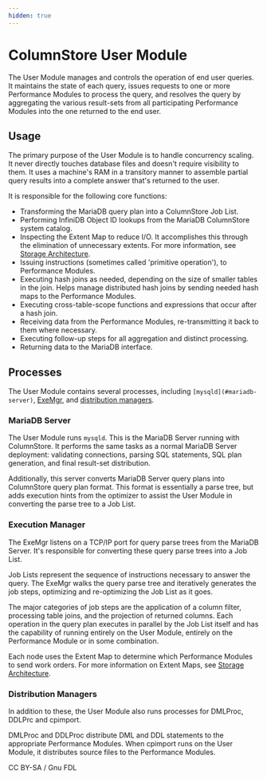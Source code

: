 ```yaml
---
hidden: true
---
```


# ColumnStore User Module

The User Module manages and controls the operation of end user queries. It maintains the state of each query, issues requests to one or more Performance Modules to process the query, and resolves the query by aggregating the various result-sets from all participating Performance Modules into the one returned to the end user.

## Usage

The primary purpose of the User Module is to handle concurrency scaling. It never directly touches database files and doesn't require visibility to them. It uses a machine's RAM in a transitory manner to assemble partial query results into a complete answer that's returned to the user.

It is responsible for the following core functions:

* Transforming the MariaDB query plan into a ColumnStore Job List.
* Performing InfiniDB Object ID lookups from the MariaDB ColumnStore system catalog.
* Inspecting the Extent Map to reduce I/O. It accomplishes this through the elimination of unnecessary extents. For more information, see [Storage Architecture](../columnstore-storage-architecture.md).
* Issuing instructions (sometimes called 'primitive operation'), to Performance Modules.
* Executing hash joins as needed, depending on the size of smaller tables in the join. Helps manage distributed hash joins by sending needed hash maps to the Performance Modules.
* Executing cross-table-scope functions and expressions that occur after a hash join.
* Receiving data from the Performance Modules, re-transmitting it back to them where necessary.
* Executing follow-up steps for all aggregation and distinct processing.
* Returning data to the MariaDB interface.

## Processes

The User Module contains several processes, including `[mysqld](#mariadb-server)`, [ExeMgr](./#execution-manager), and [distribution managers](./#distribution-managers).

### MariaDB Server

The User Module runs `mysqld`. This is the MariaDB Server running with ColumnStore. It performs the same tasks as a normal MariaDB Server deployment: validating connections, parsing SQL statements, SQL plan generation, and final result-set distribution.

Additionally, this server converts MariaDB Server query plans into ColumnStore query plan format. This format is essentially a parse tree, but adds execution hints from the optimizer to assist the User Module in converting the parse tree to a Job List.

### Execution Manager

The ExeMgr listens on a TCP/IP port for query parse trees from the MariaDB Server. It's responsible for converting these query parse trees into a Job List.

Job Lists represent the sequence of instructions necessary to answer the query. The ExeMgr walks the query parse tree and iteratively generates the job steps, optimizing and re-optimizing the Job List as it goes.

The major categories of job steps are the application of a column filter, processing table joins, and the projection of returned columns. Each operation in the query plan executes in parallel by the Job List itself and has the capability of running entirely on the User Module, entirely on the Performance Module or in some combination.

Each node uses the Extent Map to determine which Performance Modules to send work orders. For more information on Extent Maps, see [Storage Architecture](../columnstore-storage-architecture.md).

### Distribution Managers

In addition to these, the User Module also runs processes for DMLProc, DDLPrc and cpimport.

DMLProc and DDLProc distribute DML and DDL statements to the appropriate Performance Modules. When cpimport runs on the User Module, it distributes source files to the Performance Modules.

CC BY-SA / Gnu FDL
